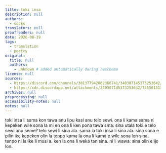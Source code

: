 ```yaml
---
title: toki insa
description: null
authors:
  - socks
translators: null
proofreaders: null
date: 2020-08-19
tags:
  - translation
  - poetry
original:
  title: null
  authors:
    - unknown # added automatically during reschema
license: null
sources:
  - https://discord.com/channels/301377942062366741/340307145373253642/745501313777008651
  - https://cdn.discordapp.net/attachments/340307145373253642/745501313650917436/20200819_003211.jpg
archives: null
preprocessing: null
accessibility-notes: null
notes: null
---
```


toki insa li sama kon tawa anu lipu kasi
anu telo sewi. ona li kama sama ni
kepeken wile sona la mi en ona li ken
pona tawa sma. sina utala toki e
telo sewi anu seme? telo sewi li sina
ala. sama la toki insa li sina ala.
sina sona e pilin ike kepeken olin la
tenpo kama la ona li kama e wile sona
lon sina. tenpo ni la ike li musi a.
ken la ona li weka tan sina.
ni li wawa: sina olin e ijo lon.
